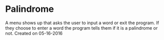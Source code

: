 # Palindrome
A menu shows up that asks the user to input a word or exit the program. If they choose to enter a word the program tells them if it is a palindrome or not.
Created on 05-16-2016
